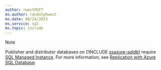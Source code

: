 ```yaml
---
author: rwestMSFT
ms.author: randolphwest
ms.date: 08/24/2023
ms.service: sql
ms.topic: include
---
```

> [!NOTE]  
> Publisher and distributor databases on [!INCLUDE [ssazure-sqldb](ssazure-sqldb.md)] require [SQL Managed Instance](/azure/sql-database/sql-database-managed-instance). For more information, see [Replication with Azure SQL Database](/azure/azure-sql/database/replication-to-sql-database).
